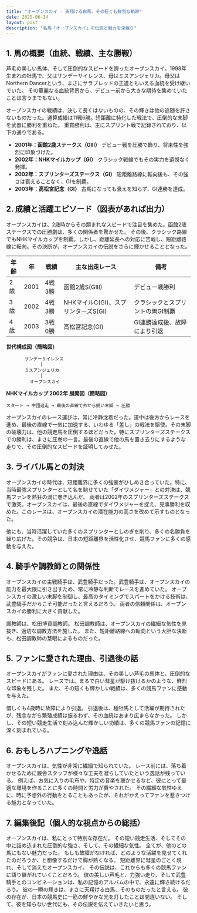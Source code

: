 ```yaml
---
title: "オープンスカイ - 天翔ける白馬、その短くも鮮烈な軌跡"
date: 2025-06-14
layout: post
description: "名馬『オープンスカイ』の伝説と魅力を深堀り"
---
```


## 1. 馬の概要（血統、戦績、主な勝鞍）

芦毛の美しい馬体、そして圧倒的なスピードを誇ったオープンスカイ。1998年生まれの牡馬で、父はサンデーサイレンス、母はミスアンジェリカ。母父はNorthern Dancerという、まさにサラブレッドの王道ともいえる血統を受け継いでいた。  その華麗なる血統背景から、デビュー前から大きな期待を集めていたことは言うまでもない。

オープンスカイの戦績は、決して長くはないものの、その輝きは他の追随を許さないものだった。通算成績は11戦6勝。短距離に特化した戦法で、圧倒的な末脚を武器に勝利を重ねた。  重賞勝利は、主にスプリント戦で記録されており、以下の通りである。

* **2001年：函館2歳ステークス（GIII）** デビュー戦を圧勝で飾り、将来性を強烈に印象づけた。
* **2002年：NHKマイルカップ（GI）**  クラシック戦線でもその実力を遺憾なく発揮。
* **2002年：スプリンターズステークス（GI）**  短距離路線に転向後も、その強さは衰えることなく、GIを制覇。
* **2003年：高松宮記念（GI）**  古馬になっても衰えを知らず、GI連勝を達成。


## 2. 成績と活躍エピソード（図表があれば出力）

オープンスカイは、2歳時からその類まれなスピードで注目を集めた。函館2歳ステークスでの圧勝劇は、多くの関係者を驚かせた。  その後、クラシック路線でもNHKマイルカップを制覇。しかし、距離延長への対応に苦戦し、短距離路線に転向。その決断が、オープンスカイの伝説をさらに輝かせることとなった。


| 年齢 | 年 | 戦績 | 主な出走レース | 備考 |
|---|---|---|---|---|
| 2歳 | 2001 | 4戦3勝 | 函館2歳S(GIII) | デビュー戦勝利 |
| 3歳 | 2002 | 4戦3勝 | NHKマイルC(GI)、スプリンターズS(GI) |  クラシックとスプリントの両GI制覇 |
| 4歳 | 2003 | 3戦0勝 | 高松宮記念(GI) |  GI連勝達成後、故障により引退 |


**世代構成図（簡略図）**

```
       サンデーサイレンス
             |
       ミスアンジェリカ
             |
         オープンスカイ
```

**NHKマイルカップ 2002年 展開図（簡略図）**

```
スタート → 中団追走 → 最後の直線で外から鋭い末脚 → 圧勝
```

オープンスカイのレース運びは、常に冷静沈着だった。道中は後方からレースを進め、最後の直線で一気に加速する、いわゆる「差し」の戦法を駆使。その末脚の破壊力は、他の競走馬を圧倒するほどだった。特にスプリンターズステークスでの勝利は、まさに圧巻の一言。最後の直線で他の馬を置き去りにするような走りで、その圧倒的なスピードを証明してみせた。


## 3. ライバル馬との対決

オープンスカイの時代は、短距離界に多くの強豪がひしめき合っていた。特に、当時最強スプリンターとして名を馳せていた「ダイワメジャー」との対決は、競馬ファンを熱狂の渦に巻き込んだ。  両者は2002年のスプリンターズステークスで激突。オープンスカイは、最後の直線でダイワメジャーを捉え、見事勝利を収めた。このレースは、オープンスカイの潜在能力の高さを改めて示すものとなった。

他にも、当時活躍していた多くのスプリンターとしのぎを削り、多くの名勝負を繰り広げた。その競争は、日本の短距離界を活性化させ、競馬ファンに多くの感動を与えた。


## 4. 騎手や調教師との関係性

オープンスカイの主戦騎手は、武豊騎手だった。武豊騎手は、オープンスカイの能力を最大限に引き出すため、常に冷静な判断でレースを進めていた。  オープンスカイの激しい末脚を制御し、最高のタイミングでスパートをかける技術は、武豊騎手だからこそ可能だったと言えるだろう。  両者の信頼関係は、オープンスカイの勝利に大きく貢献した。

調教師は、松田博資調教師。  松田調教師は、オープンスカイの繊細な気性を見抜き、適切な調教方法を施した。  また、短距離路線への転向という大胆な決断も、松田調教師の慧眼によるものだった。


## 5. ファンに愛された理由、引退後の話

オープンスカイがファンに愛された理由は、その美しい芦毛の馬体と、圧倒的なスピードにある。  レースでは、まるで白い彗星が駆け抜けるかのような、鮮烈な印象を残した。  また、その短くも輝かしい戦績は、多くの競馬ファンに感動を与えた。

惜しくも4歳時に故障により引退。  引退後は、種牡馬として活躍が期待されたが、残念ながら繁殖成績は振るわず、その血統はあまり広まらなかった。  しかし、その短い競走生活で刻み込んだ輝かしい功績は、多くの競馬ファンの記憶に深く刻まれている。


## 6. おもしろハプニングや逸話

オープンスカイは、気性が非常に繊細で知られていた。  レース前には、落ち着かせるために厩舎スタッフが様々な工夫を凝らしていたという逸話が残っている。  例えば、お気に入りの毛布や、特定の音楽を聴かせるなど、彼にとって最適な環境を作ることに多くの時間と労力が費やされた。  その繊細な気性ゆえに、時に予想外の行動をとることもあったが、それがかえってファンを惹きつける魅力となっていた。


## 7. 編集後記（個人的な視点からの総括）

オープンスカイは、私にとって特別な存在だ。  その短い競走生活、そしてその中に詰め込まれた圧倒的な強さ、そして、その繊細な気性。  全てが、他のどの馬にもない魅力だった。  もしも故障がなければ、どのような活躍を見せてくれたのだろうか、と想像するだけで胸が熱くなる。  短距離界に彗星のごとく現れ、そして消えたオープンスカイ。  その伝説は、これからも多くの競馬ファンに語り継がれていくことだろう。  彼の美しい芦毛と、力強い走り、そして武豊騎手とのコンビネーションは、私の記憶のアルバムの中で、永遠に輝き続けるだろう。  彼の一瞬の輝きは、まさに天翔ける白馬、そのものだったと言える。  彼の存在が、日本の競馬史に一筋の鮮やかな光を灯したことは間違いない。  そして、彼を知らない世代にも、その伝説を伝えていきたいと思う。
